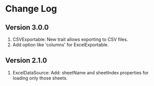 # Change Log

## Version 3.0.0

1. CSVExportable: New trait allows exporting to CSV files.
2. Add option like 'columns' for ExcelExportable.

## Version 2.1.0

1. ExcelDataSource: Add: sheetName and sheetIndex properties for loading only those sheets.